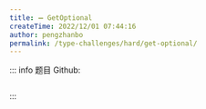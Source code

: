 ```yaml
---
title: ➖ GetOptional
createTime: 2022/12/01 07:44:16
author: pengzhanbo
permalink: /type-challenges/hard/get-optional/
---
```


::: info 题目
Github: []()

```ts

```

:::
